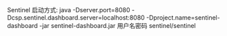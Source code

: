 Sentinel
启动方式:
java -Dserver.port=8080 -Dcsp.sentinel.dashboard.server=localhost:8080 -Dproject.name=sentinel-dashboard -jar sentinel-dashboard.jar
用户名密码 sentinel/sentinel
